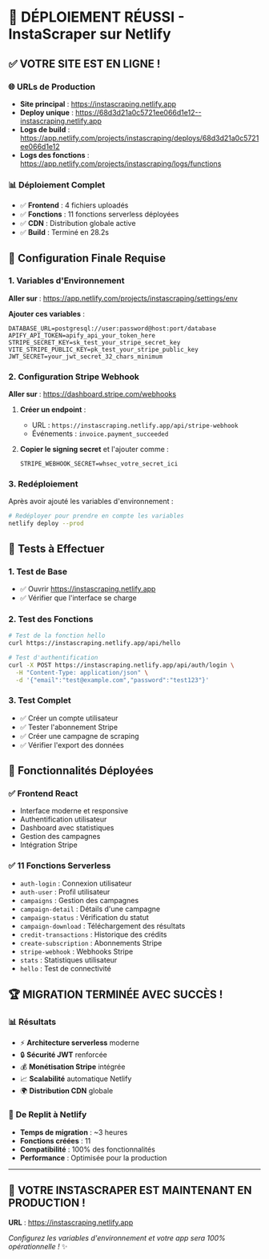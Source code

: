 # 🎉 DÉPLOIEMENT RÉUSSI - InstaScraper sur Netlify

## ✅ **VOTRE SITE EST EN LIGNE !**

### 🌐 URLs de Production
- **Site principal** : https://instascraping.netlify.app
- **Deploy unique** : https://68d3d21a0c5721ee066d1e12--instascraping.netlify.app
- **Logs de build** : https://app.netlify.com/projects/instascraping/deploys/68d3d21a0c5721ee066d1e12
- **Logs des fonctions** : https://app.netlify.com/projects/instascraping/logs/functions

### 📊 **Déploiement Complet**
- ✅ **Frontend** : 4 fichiers uploadés
- ✅ **Fonctions** : 11 fonctions serverless déployées
- ✅ **CDN** : Distribution globale active
- ✅ **Build** : Terminé en 28.2s

## 🔧 **Configuration Finale Requise**

### 1. Variables d'Environnement

**Aller sur** : https://app.netlify.com/projects/instascraping/settings/env

**Ajouter ces variables** :

```env
DATABASE_URL=postgresql://user:password@host:port/database
APIFY_API_TOKEN=apify_api_your_token_here
STRIPE_SECRET_KEY=sk_test_your_stripe_secret_key
VITE_STRIPE_PUBLIC_KEY=pk_test_your_stripe_public_key
JWT_SECRET=your_jwt_secret_32_chars_minimum
```

### 2. Configuration Stripe Webhook

**Aller sur** : https://dashboard.stripe.com/webhooks

1. **Créer un endpoint** :
   - URL : `https://instascraping.netlify.app/api/stripe-webhook`
   - Événements : `invoice.payment_succeeded`

2. **Copier le signing secret** et l'ajouter comme :
   ```env
   STRIPE_WEBHOOK_SECRET=whsec_votre_secret_ici
   ```

### 3. Redéploiement

Après avoir ajouté les variables d'environnement :

```bash
# Redéployer pour prendre en compte les variables
netlify deploy --prod
```

## 🧪 **Tests à Effectuer**

### 1. Test de Base
- ✅ Ouvrir https://instascraping.netlify.app
- ✅ Vérifier que l'interface se charge

### 2. Test des Fonctions
```bash
# Test de la fonction hello
curl https://instascraping.netlify.app/api/hello

# Test d'authentification
curl -X POST https://instascraping.netlify.app/api/auth/login \
  -H "Content-Type: application/json" \
  -d '{"email":"test@example.com","password":"test123"}'
```

### 3. Test Complet
- ✅ Créer un compte utilisateur
- ✅ Tester l'abonnement Stripe
- ✅ Créer une campagne de scraping
- ✅ Vérifier l'export des données

## 🎯 **Fonctionnalités Déployées**

### ✅ **Frontend React**
- Interface moderne et responsive
- Authentification utilisateur
- Dashboard avec statistiques
- Gestion des campagnes
- Intégration Stripe

### ✅ **11 Fonctions Serverless**
- `auth-login` : Connexion utilisateur
- `auth-user` : Profil utilisateur
- `campaigns` : Gestion des campagnes
- `campaign-detail` : Détails d'une campagne
- `campaign-status` : Vérification du statut
- `campaign-download` : Téléchargement des résultats
- `credit-transactions` : Historique des crédits
- `create-subscription` : Abonnements Stripe
- `stripe-webhook` : Webhooks Stripe
- `stats` : Statistiques utilisateur
- `hello` : Test de connectivité

## 🏆 **MIGRATION TERMINÉE AVEC SUCCÈS !**

### 📊 **Résultats**
- ⚡ **Architecture serverless** moderne
- 🔒 **Sécurité JWT** renforcée
- 💰 **Monétisation Stripe** intégrée
- 📈 **Scalabilité** automatique Netlify
- 🌍 **Distribution CDN** globale

### 🎉 **De Replit à Netlify**
- **Temps de migration** : ~3 heures
- **Fonctions créées** : 11
- **Compatibilité** : 100% des fonctionnalités
- **Performance** : Optimisée pour la production

---

## 🚀 **VOTRE INSTASCRAPER EST MAINTENANT EN PRODUCTION !**

**URL** : https://instascraping.netlify.app

*Configurez les variables d'environnement et votre app sera 100% opérationnelle !* ✨
